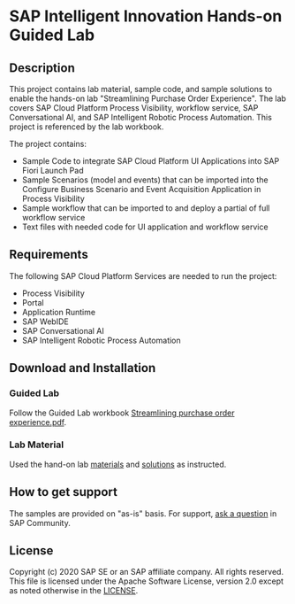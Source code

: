 # SAP Intelligent Innovation Hands-on Guided Lab

## Description
This project contains lab material, sample code, and sample solutions to enable the hands-on lab "Streamlining Purchase Order Experience". The lab covers SAP Cloud Platform Process Visibility, workflow service, SAP Conversational AI, and SAP Intelligent Robotic Process Automation. This project is referenced by the lab workbook.

The project contains:
* Sample Code to integrate SAP Cloud Platform UI Applications into SAP Fiori Launch Pad
* Sample Scenarios (model and events) that can be imported into the Configure Business Scenario and Event Acquisition Application in Process Visibility 
* Sample workflow that can be imported to and deploy a partial of full workflow service
* Text files with needed code for UI application and workflow service


## Requirements
The following SAP Cloud Platform Services are needed to run the project:
* Process Visibility
* Portal
* Application Runtime
* SAP WebIDE
* SAP Conversational AI
* SAP Intelligent Robotic Process Automation


## Download and Installation

### Guided Lab
Follow the Guided Lab workbook [Streamlining purchase order experience.pdf](hhttps://jam4.sapjam.com/groups/Li6EPQQFY4jO7AIRRaUD6S/documents/NraoxycOxHCSPxVLVL3AgC/slide_viewer).

### Lab Material
Used the hand-on lab [materials](Materials) and [solutions](Solutions) as instructed.


## How to get support 

The samples are provided on "as-is" basis. For support, [ask a question](https://answers.sap.com/questions/ask.html) in SAP Community.

## License
Copyright (c) 2020 SAP SE or an SAP affiliate company. All rights reserved. This file is licensed under the Apache Software License, version 2.0 except as noted otherwise in the [LICENSE](LICENSE).
